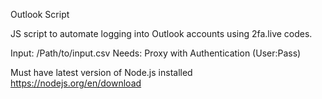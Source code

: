 Outlook Script

JS script to automate logging into Outlook accounts using 2fa.live codes. 

Input: /Path/to/input.csv
Needs: Proxy with Authentication (User:Pass)

Must have latest version of Node.js installed
https://nodejs.org/en/download
